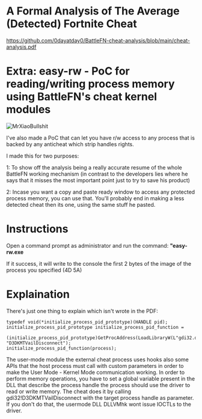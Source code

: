# A Formal Analysis of The Average (Detected) Fortnite Cheat

https://github.com/0dayatday0/BattleFN-cheat-analysis/blob/main/cheat-analysis.pdf

# Extra: easy-rw - PoC for reading/writing process memory using BattleFN's cheat kernel modules

![MrXiaoBullshit](https://cdn.discordapp.com/attachments/867531432179007488/906216104689541150/unknown.png)

I've also made a PoC that can let you have r/w access to any process that is backed by any anticheat which strip handles rights.

I made this for two purposes:

1: To show off the analysis being a really accurate resume of the whole BattleFN working mechanism (in contrast to the developers lies where he says that it misses the most important point just to try to save his product)

2: Incase you want a copy and paste ready window to access any protected process memory, you can use that. You'll probably end in making a less detected cheat then its one, using the same stuff he pasted. 

# Instructions

Open a command prompt as administrator and run the command:
**"easy-rw.exe <process id>**

If it success, it will write to the console the first 2 bytes of the image of the process you specified (4D 5A)

# Explaination

There's just one thing to explain which isn't wrote in the PDF:

    typedef void(*initialize_process_pid_prototype)(HANDLE pid);
    initialize_process_pid_prototype initialize_process_pid_function = 
		(initialize_process_pid_prototype)GetProcAddress(LoadLibraryW(L"gdi32.dll"), "D3DKMTVailDisconnect");
    initialize_process_pid_function(process);

The user-mode module the external cheat process uses hooks also some APIs that the host process must call with custom parameters in order to make the User Mode - Kernel Mode communication working.
In order to perform memory operations, you have to set a global variable present in the DLL that describe the process handle the process should use the driver to read or write memory.
The cheat does it by calling gdi32!D3DKMTVailDisconnect with the target process handle as parameter.
If you don't do that, the usermode DLL DLLVMhk wont issue IOCTLs to the driver.
